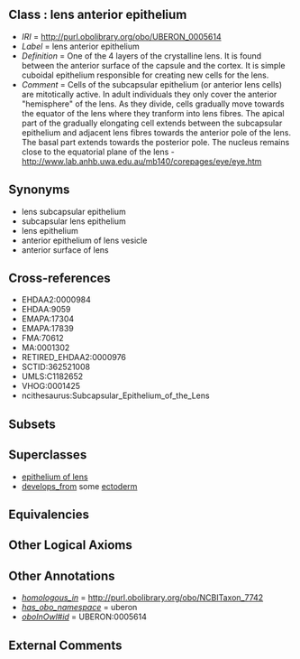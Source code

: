 
## Class : lens anterior epithelium

 * *IRI* = http://purl.obolibrary.org/obo/UBERON_0005614
 * *Label* = lens anterior epithelium
 * *Definition* = One of the 4 layers of the crystalline lens. It is found between the anterior surface of the capsule and the cortex. It is simple cuboidal epithelium responsible for creating new cells for the lens.
 * *Comment* = Cells of the subcapsular epithelium (or anterior lens cells) are mitotically active. In adult individuals they only cover the anterior "hemisphere" of the lens. As they divide, cells gradually move towards the equator of the lens where they tranform into lens fibres. The apical part of the gradually elongating cell extends between the subcapsular epithelium and adjacent lens fibres towards the anterior pole of the lens. The basal part extends towards the posterior pole. The nucleus remains close to the equatorial plane of the lens - http://www.lab.anhb.uwa.edu.au/mb140/corepages/eye/eye.htm

## Synonyms

 * lens subcapsular epithelium
 * subcapsular lens epithelium
 * lens epithelium
 * anterior epithelium of lens vesicle
 * anterior surface of lens

## Cross-references

 * EHDAA2:0000984
 * EHDAA:9059
 * EMAPA:17304
 * EMAPA:17839
 * FMA:70612
 * MA:0001302
 * RETIRED_EHDAA2:0000976
 * SCTID:362521008
 * UMLS:C1182652
 * VHOG:0001425
 * ncithesaurus:Subcapsular_Epithelium_of_the_Lens

## Subsets


## Superclasses

 * [epithelium of lens](../../UBERON/03/UBERON_0001803.md)
 * [develops_from](../../RO/02/RO_0002202.md) some [ectoderm](../../UBERON/24/UBERON_0000924.md)

## Equivalencies


## Other Logical Axioms


## Other Annotations

 * *[homologous_in](../../core#homologous/in/core#homologous_in.md)* = http://purl.obolibrary.org/obo/NCBITaxon_7742
 * *[has_obo_namespace](../../ce/oboInOwl#hasOBONamespace.md)* = uberon
 * *[oboInOwl#id](../../id/oboInOwl#id.md)* = UBERON:0005614

## External Comments

